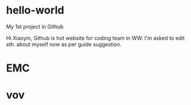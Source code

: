 # hello-world
My 1st project in Github

Hi Xiaoyin, Github is hot website for coding team in WW. I'm asked to edit sth. about myself now as per guide suggestion.

# EMC
# vov
